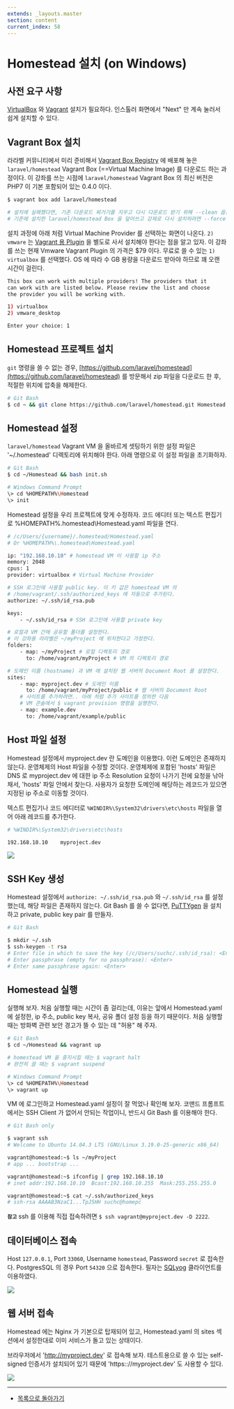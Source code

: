 ```yaml
---
extends: _layouts.master
section: content
current_index: 58
---
```


# Homestead 설치 (on Windows)

## 사전 요구 사항

[VirtualBox](https://www.virtualbox.org/wiki/Downloads) 와 [Vagrant](http://www.vagrantup.com/downloads.html) 설치가 필요하다. 인스톨러 화면에서 "Next" 만 계속 눌러서 쉽게 설치할 수 있다.

## Vagrant Box 설치

라라벨 커뮤니티에서 미리 준비해서 [Vagrant Box Registry](https://atlas.hashicorp.com/boxes/search) 에 배포해 놓은 `laravel/homestead` Vagrant Box (==Virtual Machine Image) 를 다운로드 하는 과정이다. 이 강좌를 쓰는 시점에 `laravel/homestead` Vagrant Box 의 최신 버전은 PHP7 이 기본 포함되어 있는 0.4.0 이다.

```bash
$ vagrant box add laravel/homestead

# 설치에 실패했다면, 기존 다운로드 찌거기를 지우고 다시 다운로드 받기 위해 --clean 옵션 스위치를 붙여야 한다.
# 기존에 설치한 laravel/homestead Box 을 덮어쓰고 강제로 다시 설치하려면 --force 옵션 스위치를 붙인다.
```

설치 과정에 아래 처럼 Virtual Machine Provider 를 선택하는 화면이 나온다. `2) vmware` 는 [Vagrant 용 Plugin](http://www.vagrantup.com/vmware) 을 별도로 사서 설치해야 한다는 점을 알고 있자. 이 강좌를 쓰는 현재 Vmware Vagrant Plugin 의 가격은 $79 이다. 무료로 쓸 수 있는 `1) virtualbox` 를 선택했다. OS 에 따라 수 GB 용량을 다운로드 받아야 하므로 꽤 오랜 시간이 걸린다.

```bash
This box can work with multiple providers! The providers that it
can work with are listed below. Please review the list and choose
the provider you will be working with.

1) virtualbox
2) vmware_desktop

Enter your choice: 1
```

## Homestead 프로젝트 설치

`git` 명령을 쓸 수 없는 경우, [https://github.com/laravel/homestead](https://github.com/laravel/homestead) 를 방문해서 zip 파일을 다운로드 한 후, 적절한 위치에 압축을 해제한다.

```bash
# Git Bash
$ cd ~ && git clone https://github.com/laravel/homestead.git Homestead
```

## Homestead 설정

`laravel/homestead` Vagrant VM 을 올바르게 셋팅하기 위한 설정 파일은 '~/.homestead' 디렉토리에 위치해야 한다. 아래 명령으로 이 설정 파일을 초기화하자.

```bash
# Git Bash
$ cd ~/Homestead && bash init.sh

# Windows Command Prompt
\> cd %HOMEPATH%\Homestead
\> init
```

Homestead 설정을 우리 프로젝트에 맞게 수정하자. 코드 에디터 또는 텍스트 편집기로 %HOMEPATH%\.homestead\Homestead.yaml 파일을 연다.

```bash
# /c/Users/{username}/.homestead/Homestead.yaml
# Or %HOMEPATH%\.homestead\Homestead.yaml

ip: "192.168.10.10" # homestead VM 이 사용할 ip 주소
memory: 2048
cpus: 1
provider: virtualbox # Virtual Machine Provider

# SSH 로그인에 사용할 public key. 이 키 값은 homestead VM 의
# /home/vagrant/.ssh/authorized_keys 에 자동으로 추가된다.
authorize: ~/.ssh/id_rsa.pub

keys:
    - ~/.ssh/id_rsa # SSH 로그인에 사용할 private key

# 로컬과 VM 간에 공유할 폴더를 설정한다.
# 이 강좌용 라라벨은 ~/myProject 에 위치한다고 가정한다.
folders:
    - map: ~/myProject # 로컬 디렉토리 경로
      to: /home/vagrant/myProject # VM 의 디렉토리 경로

# 도메인 이름 (hostname) 과 VM 에 설치된 웹 서버의 Document Root 를 설정한다.
sites:
    - map: myproject.dev # 도메인 이름
      to: /home/vagrant/myProject/public # 웹 서버의 Document Root
    # 사이트를 추가하려면.. 아래 처럼 추가 사이트를 정의한 다음
    # VM 콘솔에서 $ vagrant provision 명령을 실행한다.
    - map: example.dev
      to: /home/vagrant/example/public
```

## Host 파일 설정

Homestead 설정에서 myproject.dev 란 도메인을 이용했다. 이런 도메인은 존재하지 않는다. 운영체제의 Host 파일을 수정할 것이다. 운영체제에 포함된 'hosts' 파일은 DNS 로 myproject.dev 에 대한 ip 주소 Resolution 요청이 나가기 전에 요청을 낚아 채서, 'hosts' 파일 안에서 찾는다. 사용자가 요청한 도메인에 해당하는 레코드가 있으면 지정된 ip 주소로 이동할 것이다.

텍스트 편집기나 코드 에디터로 `%WINDIR%\System32\drivers\etc\hosts` 파일을 열어 아래 레코드를 추가한다.

```bash
# %WINDIR%\System32\drivers\etc\hosts

192.168.10.10    myproject.dev
```

![](./images/02-install-homestead-windows-img-01.png)

## SSH Key 생성

Homestead 설정에서 `authorize: ~/.ssh/id_rsa.pub` 와 `~/.ssh/id_rsa` 를 설정했는데, 해당 파일은 존재하지 않는다. Git Bash 를 쓸 수 없다면, [PuTTYgen](http://www.chiark.greenend.org.uk/~sgtatham/putty/download.html) 을 설치하고 private, public key pair 를 만들자.

```bash
# Git Bash

$ mkdir ~/.ssh
$ ssh-keygen -t rsa
# Enter file in which to save the key (/c/Users/suchc/.ssh/id_rsa): <Enter>
# Enter passphrase (empty for no passphrase): <Enter>
# Enter same passphrase again: <Enter>
```

## Homestead 실행

실행해 보자. 처음 실행할 때는 시간이 좀 걸리는데, 이유는 앞에서 Homestead.yaml 에 설정한, ip 주소, public key 복사, 공유 폴더 설정 등을 하기 때문이다. 처음 실행할 때는 방화벽 관련 보안 경고가 뜰 수 있는 데 "허용" 해 주자.

```bash
# Git Bash
$ cd ~/Homestead && vagrant up

# homestead VM 을 중지시킬 때는 $ vagrant halt
# 완전히 끌 때는 $ vagrant suspend

# Windows Command Prompt
\> cd %HOMEPATH%\Homestead
\> vagrant up
```

VM 에 로그인하고 Homestead.yaml 설정이 잘 먹었나 확인해 보자. 코맨드 프롬프트에서는 SSH Client 가 없어서 안되는 작업이니, 반드시 Git Bash 를 이용해야 한다.

```bash
# Git Bash only

$ vagrant ssh
# Welcome to Ubuntu 14.04.3 LTS (GNU/Linux 3.19.0-25-generic x86_64)

vagrant@homestead:~$ ls ~/myProject
# app ... bootstrap ...

vagrant@homestead:~$ ifconfig | grep 192.168.10.10
# inet addr:192.168.10.10  Bcast:192.168.10.255  Mask:255.255.255.0

vagrant@homestead:~$ cat ~/.ssh/authorized_keys
# ssh-rsa AAAAB3NzaC1...TpJ5HH suchc@homepc
```

**`참고`** ssh 를 이용해 직접 접속하려면 `$ ssh vagrant@myproject.dev -D 2222`.

## 데이터베이스 접속

Host `127.0.0.1`, Port `33060`, Username `homestead`, Password `secret` 로 접속한다. PostgresSQL 의 경우 Port `54320` 으로 접속한다. 필자는 [SQLyog](https://code.google.com/p/sqlyog/wiki/Downloads) 클라이언트를 이용하였다.

![](./images/02-install-homestead-windows-img-02.png)

## 웹 서버 접속

Homestead 에는 Nginx 가 기본으로 탑재되어 있고, Homestead.yaml 의 sites 섹션에서 설정한대로 이미 서비스가 돌고 있는 상태이다.

브라우저에서 'http://myproject.dev' 로 접속해 보자. 테스트용으로 쓸 수 있는 self-signed 인증서가 설치되어 있기 때문에 'https:://myproject.dev' 도 사용할 수 있다.

![](./images/02-install-homestead-windows-img-03.png)

<!--@start-->
---

- [목록으로 돌아가기](../readme.md)
<!--@end-->
